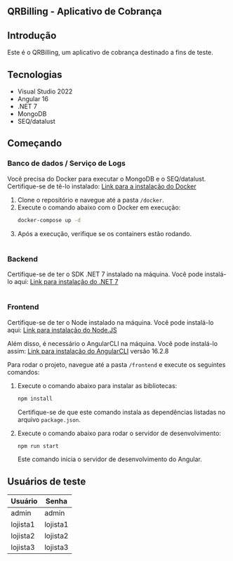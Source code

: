 
## QRBilling - Aplicativo de Cobrança

## Introdução

Este é o QRBilling, um aplicativo de cobrança destinado a fins de teste.

## Tecnologias

- Visual Studio 2022
- Angular 16
- .NET 7
- MongoDB
- SEQ/datalust

## Começando

### Banco de dados / Serviço de Logs

Você precisa do Docker para executar o MongoDB e o SEQ/datalust. Certifique-se de tê-lo instalado: [Link para a instalação do Docker](https://docs.docker.com/get-docker/)

1. Clone o repositório e navegue até a pasta `/docker`.
2. Execute o comando abaixo com o Docker em execução:
    ```bash
    docker-compose up -d 
    ```
3. Após a execução, verifique se os containers estão rodando.
#
### Backend 

Certifique-se de ter o SDK .NET 7 instalado na máquina. Você pode instalá-lo aqui: [Link para instalação do .NET 7](https://dotnet.microsoft.com/pt-br/download/dotnet/7.0)
#
### Frontend

Certifique-se de ter o Node instalado na máquina. Você pode instalá-lo aqui: [Link para instalação do Node.JS](https://nodejs.org/en/download)

Além disso, é necessário o AngularCLI na máquina. Você pode instalá-lo assim: [Link para instalação do AngularCLI](https://github.com/angular/angular-cli) versão 16.2.8

Para rodar o projeto, navegue até a pasta `/frontend` e execute os seguintes comandos:

1. Execute o comando abaixo para instalar as bibliotecas:
    ```bash
    npm install
    ```
    Certifique-se de que este comando instala as dependências listadas no arquivo `package.json`.

2. Execute o comando abaixo para rodar o servidor de desenvolvimento:
    ```bash
    npm run start
    ```
    Este comando inicia o servidor de desenvolvimento do Angular.

## Usuários de teste
| Usuário | Senha |
|--|--|
| admin | admin |
| lojista1| lojista1|
| lojista2| lojista2|
| lojista3| lojista3|
